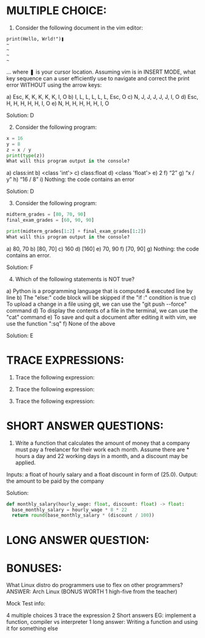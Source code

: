 # MULTIPLE CHOICE:

1. Consider the following document in the vim editor:
```t
print(Hello, Wrld!")❚
~
~
~
~
```

… where ❚ is your cursor location. Assuming vim is in INSERT MODE, what key sequence can a user efficiently use to navigate and correct the print error WITHOUT using the arrow keys:

a)	Esc, K, K, K, K, K, I, O
b)	I, L, L, L, L, L, Esc, O
c)	N, J, J, J, J, J, I, O
d)	Esc, H, H, H, H, H, I, O
e)	N, H, H, H, H, H, I, O

Solution: D

2. Consider the following program:
```py
x = 16
y = 8
z = x / y
print(type(z))
What will this program output in the console?
```

a)	class:int
b)	<class 'int'>
c)	class:float
d)	<class 'float'>
e)	2
f)	“2”
g)	“x / y”
h)	“16 / 8”
i)	Nothing: the code contains an error

Solution: D

3. Consider the following program:
```py
midterm_grades = [80, 70, 90]
final_exam_grades = [60, 90, 90]

print(midterm_grades[1:2] + final_exam_grades[1:2])
What will this program output in the console?
```

a)	80, 70
b)	[80, 70]
c)	160
d)	[160]
e)	70, 90
f)	[70, 90]
g)	Nothing: the code contains an error.

Solution: F

4. Which of the following statements is NOT true?

a)	Python is a programming language that is computed & executed line by line
b)	The "else:" code block will be skipped if the "if <condition>:" condition is true
c)	To upload a change in a file using git, we can use the "git push --force" command
d)	To display the contents of a file in the terminal, we can use the "cat" command
e)	To save and quit a document after editing it with vim, we use the function ":sq"
f)	None of the above

Solution: E

# TRACE EXPRESSIONS:

1. Trace the following expression:



2. Trace the following expression:



3. Trace the following expression:



# SHORT ANSWER QUESTIONS:

1. Write a function that calculates the amount of money that a company must pay a freelancer for their work each month. Assume there are \* hours a day and 22 working days in a month, and a discount may be applied.

Inputs: a float of hourly salary and a float discount in form of (25.0).
Output: the amount to be paid by the company

Solution:

```py
def monthly_salary(hourly_wage: float, discount: float) -> float:
  base_monthly_salary = hourly_wage * 8 * 22
  return round(base_monthly_salary * (discount / 100))
```

# LONG ANSWER QUESTION:

# BONUSES:
What Linux distro do programmers use to flex on other programmers?
ANSWER: Arch Linux (BONUS WORTH 1 high-five from the teacher)


Mock Test info:

4 multiple choices
3 trace the expression
2 Short answers EG: implement a function, compiler vs interpreter
1 long answer: Writing a function and using it for something else